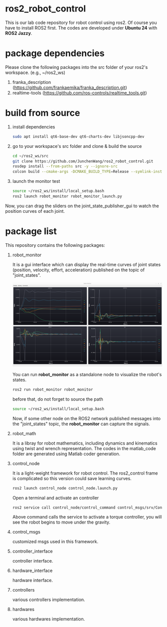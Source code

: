 # ros2_robot_control

This is our lab code repository for robot control using ros2. Of course you have to install ROS2  first. The codes are developed under **Ubuntu 24** with **ROS2 Jazzy**.

# package dependencies

Please clone the following packages into the src folder of your ros2's workspace. (e.g., ~/ros2_ws)

1. franka_description (https://github.com/frankaemika/franka_description.git)
2. realtime-tools (https://github.com/ros-controls/realtime_tools.git)

# build from source

1. install dependencies

   ```bash
   sudo apt install qt6-base-dev qt6-charts-dev libjsoncpp-dev
   ```
2. go to your workspace's src folder and clone & build the source

   ```bash
   cd ~/ros2_ws/src
   git clone https://github.com/JunchenWang/ros2_robot_control.git
   rosdep install --from-paths src -y --ignore-src
   colcon build --cmake-args -DCMAKE_BUILD_TYPE=Release --symlink-install
   ```
3. launch the monitor test

   ```bash
   source ~/ros2_ws/install/local_setup.bash
   ros2 launch robot_monitor robot_monitor_launch.py
   ```

Now, you can drag the sliders on the joint_state_publisher_gui to watch the position curves of each joint.

# package list

This repository contains the following packages:

1. robot_monitor

   It is a gui interface which can display the real-time curves of joint states (position, velocity, effort, acceleration) published on the topic of "joint_states".

   ![screenshot1](screenshot1.png)

   You can run **robot_monitor** as a standalone node to visualize the robot's states.

   ```bash
   ros2 run robot_monitor robot_monitor
   ```
   before that, do not forget to source the path

   ```bash
   source ~/ros2_ws/install/local_setup.bash
   ```
   Now, if some other node on the ROS2 network published messages into the "joint_states" topic, the **robot_monitor** can capture the signals.
2. robot_math

   It is a libray for robot mathematics, including dynamics and kinematics using twist and wrench representation. The codes in the matlab_code folder are generated using Matlab coder generation.
   
3. control_node

   It is a light-weight framework for robot control. The ros2_control frame is complicated so this version could save learning curves.
   ```bash
   ros2 launch control_node control_node.launch.py
   ```
   Open a terminal and activate an controller
   ```bash
   ros2 service call control_node/control_command control_msgs/srv/ControlCommand "{cmd_name: activate, cmd_params: TorqueController}"
   ```
   Above command calls the service to activate a torque controller, you will see the robot begins to move under the gravity.

4. control_msgs
   
   customized msgs used in this framework.

5. controller_interface

   controller interface.

6. hardware_interface

   hardware interface.

7. controllers 

   various controllers implementation.

8. hardwares 

   various hardwares implementation.